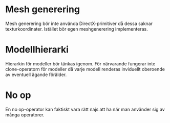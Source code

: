 # Mesh generering #

Mesh generering bör inte använda DirectX-primitiver då dessa saknar texturkoordinater. Istället bör egen meshgenerering implementeras.

# Modellhierarki #

Hierarkin för modeller bör tänkas igenom. För närvarande fungerar inte clone-operatorn för modeller då varje modell renderas inviduellt oberoende av eventuell ägande förälder.

# No op #

En no op-operator kan faktiskt vara rätt najs att ha när man använder sig av många operatorer.
